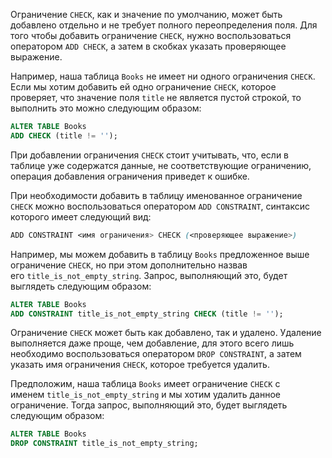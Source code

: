 

Ограничение `CHECK`, как и значение по умолчанию, может быть добавлено отдельно и не требует полного переопределения поля. Для того чтобы добавить ограничение `CHECK`, нужно воспользоваться оператором `ADD CHECK`, а затем в скобках указать проверяющее выражение.

Например, наша таблица `Books` не имеет ни одного ограничения `CHECK`. Если мы хотим добавить ей одно ограничение `CHECK`, которое проверяет, что значение поля `title` не является пустой строкой, то выполнить это можно следующим образом:

```sql
ALTER TABLE Books
ADD CHECK (title != '');
```

При добавлении ограничения `CHECK` стоит учитывать, что, если в таблице уже содержатся данные, не соответствующие ограничению, операция добавления ограничения приведет к ошибке.

При необходимости добавить в таблицу именованное ограничение `CHECK` можно воспользоваться оператором `ADD CONSTRAINT`, синтаксис которого имеет следующий вид:

```css
ADD CONSTRAINT <имя ограничения> CHECK (<проверяющее выражение>)
```

Например, мы можем добавить в таблицу `Books` предложенное выше ограничение `CHECK`, но при этом дополнительно назвав его `title_is_not_empty_string`. Запрос, выполняющий это, будет выглядеть следующим образом:

```sql
ALTER TABLE Books
ADD CONSTRAINT title_is_not_empty_string CHECK (title != '');
```

Ограничение `CHECK` может быть как добавлено, так и удалено. Удаление выполняется даже проще, чем добавление, для этого всего лишь необходимо воспользоваться оператором `DROP CONSTRAINT`, а затем указать имя ограничения `CHECK`, которое требуется удалить.

Предположим, наша таблица `Books` имеет ограничение `CHECK` с именем `title_is_not_empty_string` и мы хотим удалить данное ограничение. Тогда запрос, выполняющий это, будет выглядеть следующим образом:

```sql
ALTER TABLE Books
DROP CONSTRAINT title_is_not_empty_string;
```
